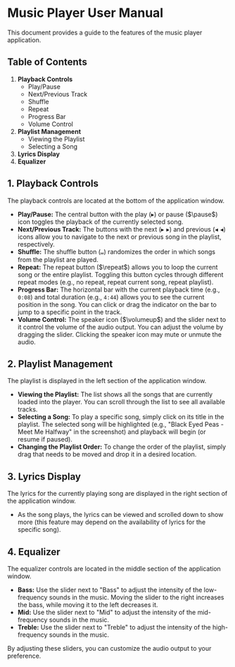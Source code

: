 # Music Player User Manual

This document provides a guide to the features of the music player application.

## Table of Contents

1.  **Playback Controls**
    * Play/Pause
    * Next/Previous Track
    * Shuffle
    * Repeat
    * Progress Bar
    * Volume Control
2.  **Playlist Management**
    * Viewing the Playlist
    * Selecting a Song
3.  **Lyrics Display**
4.  **Equalizer**

## 1. Playback Controls

The playback controls are located at the bottom of the application window.

* **Play/Pause:** The central button with the play ($\blacktriangleright$) or pause ($\pause$) icon toggles the playback of the currently selected song.
* **Next/Previous Track:** The buttons with the next ($\blacktriangleright\!\!\!\!\blacktriangleright$) and previous ($\blacktriangleleft\!\!\!\!\blacktriangleleft$) icons allow you to navigate to the next or previous song in the playlist, respectively.
* **Shuffle:** The shuffle button ($\shuffle$) randomizes the order in which songs from the playlist are played.
* **Repeat:** The repeat button ($\repeat$) allows you to loop the current song or the entire playlist. Toggling this button cycles through different repeat modes (e.g., no repeat, repeat current song, repeat playlist).
* **Progress Bar:** The horizontal bar with the current playback time (e.g., `0:08`) and total duration (e.g., `4:44`) allows you to see the current position in the song. You can click or drag the indicator on the bar to jump to a specific point in the track.
* **Volume Control:** The speaker icon ($\volumeup$) and the slider next to it control the volume of the audio output. You can adjust the volume by dragging the slider. Clicking the speaker icon may mute or unmute the audio.

## 2. Playlist Management

The playlist is displayed in the left section of the application window.

* **Viewing the Playlist:** The list shows all the songs that are currently loaded into the player. You can scroll through the list to see all available tracks.
* **Selecting a Song:** To play a specific song, simply click on its title in the playlist. The selected song will be highlighted (e.g., "Black Eyed Peas - Meet Me Halfway" in the screenshot) and playback will begin (or resume if paused).
* **Changing the Playlist Order:** To change the order of the playlist, simply drag that needs to be moved and drop it in a desired location.

## 3. Lyrics Display

The lyrics for the currently playing song are displayed in the right section of the application window.

* As the song plays, the lyrics can be viewed and scrolled down to show more (this feature may depend on the availability of lyrics for the specific song).

## 4. Equalizer

The equalizer controls are located in the middle section of the application window.

* **Bass:** Use the slider next to "Bass" to adjust the intensity of the low-frequency sounds in the music. Moving the slider to the right increases the bass, while moving it to the left decreases it.
* **Mid:** Use the slider next to "Mid" to adjust the intensity of the mid-frequency sounds in the music.
* **Treble:** Use the slider next to "Treble" to adjust the intensity of the high-frequency sounds in the music.

By adjusting these sliders, you can customize the audio output to your preference.
